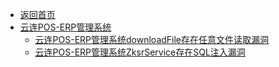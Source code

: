 - [返回首页](/)
- [云连POS-ERP管理系统](云连POS-ERP管理系统/)
  - [云连POS-ERP管理系统downloadFile存在任意文件读取漏洞](云连POS-ERP管理系统/云连POS-ERP管理系统downloadFile存在任意文件读取漏洞.md)
  - [云连POS-ERP管理系统ZksrService存在SQL注入漏洞](云连POS-ERP管理系统/云连POS-ERP管理系统ZksrService存在SQL注入漏洞.md)
